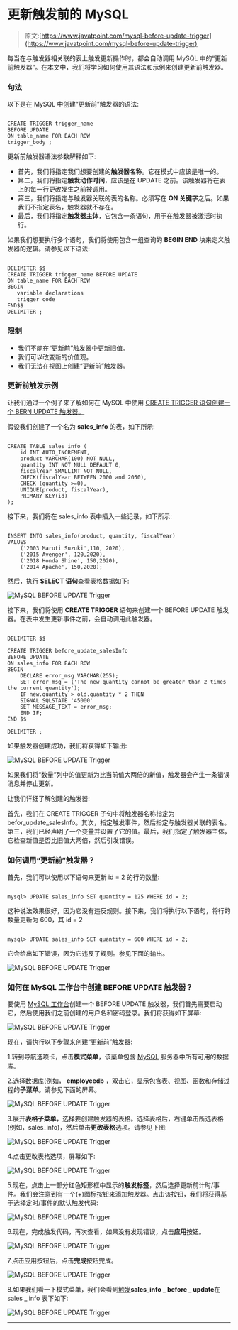 # 更新触发前的 MySQL

> 原文:[https://www.javatpoint.com/mysql-before-update-trigger](https://www.javatpoint.com/mysql-before-update-trigger)

每当在与触发器相关联的表上触发更新操作时，都会自动调用 MySQL 中的“更新前触发器”。在本文中，我们将学习如何使用其语法和示例来创建更新前触发器。

### 句法

以下是在 MySQL 中创建“更新前”触发器的语法:

```

CREATE TRIGGER trigger_name 
BEFORE UPDATE
ON table_name FOR EACH ROW
trigger_body ;

```

更新前触发器语法参数解释如下:

*   首先，我们将指定我们想要创建的**触发器名称**。它在模式中应该是唯一的。
*   第二，我们将指定**触发动作时间**，应该是在 UPDATE 之前。该触发器将在表上的每一行更改发生之前被调用。
*   第三，我们将指定与触发器关联的表的名称。必须写在 **ON 关键字**之后。如果我们不指定表名，触发器就不存在。
*   最后，我们将指定**触发器主体**，它包含一条语句，用于在触发器被激活时执行。

如果我们想要执行多个语句，我们将使用包含一组查询的 **BEGIN END** 块来定义触发器的逻辑。请参见以下语法:

```

DELIMITER $$ 
CREATE TRIGGER trigger_name BEFORE UPDATE
ON table_name FOR EACH ROW
BEGIN
   variable declarations
   trigger code
END$$
DELIMITER ;

```

### 限制

*   我们不能在“更新前”触发器中更新旧值。
*   我们可以改变新的价值观。
*   我们无法在视图上创建“更新前”触发器。

### 更新前触发示例

让我们通过一个例子来了解如何在 MySQL 中使用 [CREATE TRIGGER 语句创建一个 BERN UPDATE 触发器。](mysql-create-trigger)

假设我们创建了一个名为 **sales_info** 的表，如下所示:

```

CREATE TABLE sales_info (
    id INT AUTO_INCREMENT,
    product VARCHAR(100) NOT NULL,
    quantity INT NOT NULL DEFAULT 0,
    fiscalYear SMALLINT NOT NULL,
    CHECK(fiscalYear BETWEEN 2000 and 2050),
    CHECK (quantity >=0),
    UNIQUE(product, fiscalYear),
    PRIMARY KEY(id)
);

```

接下来，我们将在 sales_info 表中插入一些记录，如下所示:

```

INSERT INTO sales_info(product, quantity, fiscalYear)
VALUES
    ('2003 Maruti Suzuki',110, 2020),
    ('2015 Avenger', 120,2020),
    ('2018 Honda Shine', 150,2020),
	('2014 Apache', 150,2020);

```

然后，执行 **SELECT 语句**查看表格数据如下:

![MySQL BEFORE UPDATE Trigger](../Images/a43572f4abaa57a7d3235d77d71421b0.png)

接下来，我们将使用 **CREATE TRIGGER** 语句来创建一个 BEFORE UPDATE 触发器。在表中发生更新事件之前，会自动调用此触发器。

```

DELIMITER $$

CREATE TRIGGER before_update_salesInfo
BEFORE UPDATE
ON sales_info FOR EACH ROW
BEGIN
    DECLARE error_msg VARCHAR(255);
    SET error_msg = ('The new quantity cannot be greater than 2 times the current quantity');
    IF new.quantity > old.quantity * 2 THEN
	SIGNAL SQLSTATE '45000' 
	SET MESSAGE_TEXT = error_msg;
    END IF;
END $$

DELIMITER ;

```

如果触发器创建成功，我们将获得如下输出:

![MySQL BEFORE UPDATE Trigger](../Images/19837006e9384a7620dcefb6c6a0afa6.png)

如果我们将“数量”列中的值更新为比当前值大两倍的新值，触发器会产生一条错误消息并停止更新。

让我们详细了解创建的触发器:

首先，我们在 CREATE TRIGGER 子句中将触发器名称指定为 befor_update_salesInfo。其次，指定触发事件，然后指定与触发器关联的表名。第三，我们已经声明了一个变量并设置了它的值。最后，我们指定了触发器主体，它检查新值是否比旧值大两倍，然后引发错误。

### 如何调用“更新前”触发器？

首先，我们可以使用以下语句来更新 id = 2 的行的数量:

```

mysql> UPDATE sales_info SET quantity = 125 WHERE id = 2; 

```

这种说法效果很好，因为它没有违反规则。接下来，我们将执行以下语句，将行的数量更新为 600，其 id = 2

```

mysql> UPDATE sales_info SET quantity = 600 WHERE id = 2; 

```

它会给出如下错误，因为它违反了规则。参见下面的输出。

![MySQL BEFORE UPDATE Trigger](../Images/3cb3635dc563f07577383ea78abd129f.png)

### 如何在 MySQL 工作台中创建 BEFORE UPDATE 触发器？

要使用 [MySQL 工作台](https://www.javatpoint.com/mysql-workbench)创建一个 BEFORE UPDATE 触发器，我们首先需要启动它，然后使用我们之前创建的用户名和密码登录。我们将获得如下屏幕:

![MySQL BEFORE UPDATE Trigger](../Images/8068262cfb31dbbd7eea4d0f29870619.png)

现在，请执行以下步骤来创建“更新前”触发器:

1.转到导航选项卡，点击**模式菜单**，该菜单包含 [MySQL](https://www.javatpoint.com/mysql-tutorial) 服务器中所有可用的数据库。

2.选择数据库(例如， **employeedb** ，双击它，显示包含表、视图、函数和存储过程的**子菜单**。请参见下面的屏幕。

![MySQL BEFORE UPDATE Trigger](../Images/f853eb92cd42b4a36ac40edf5738e452.png)

3.展开**表格子菜单**，选择要创建触发器的表格。选择表格后，右键单击所选表格(例如，sales_info)，然后单击**更改表格**选项。请参见下图:

![MySQL BEFORE UPDATE Trigger](../Images/eeac35d744d784f04e9d4cacd0bed9f1.png)

4.点击更改表格选项，屏幕如下:

![MySQL BEFORE UPDATE Trigger](../Images/c01f989383e7f8867cda8cb48e73640e.png)

5.现在，点击上一部分红色矩形框中显示的**触发标签**，然后选择更新前计时/事件。我们会注意到有一个(+)图标按钮来添加触发器。点击该按钮，我们将获得基于选择定时/事件的默认触发代码:

![MySQL BEFORE UPDATE Trigger](../Images/a6d2e00377f80309a003aefc611e0ad5.png)

6.现在，完成触发代码，再次查看，如果没有发现错误，点击**应用**按钮。

![MySQL BEFORE UPDATE Trigger](../Images/18b09868fd1ae55646dee4c4386ef31d.png)

7.点击应用按钮后，点击**完成**按钮完成。

![MySQL BEFORE UPDATE Trigger](../Images/1d3597c624903c6c9a54e5a0a686bd70.png)

8.如果我们看一下模式菜单，我们会看到[触发](https://www.javatpoint.com/mysql-trigger)**sales_info _ before _ update**在 sales _ info 表下如下:

![MySQL BEFORE UPDATE Trigger](../Images/0211f2bf7ecb06748efbe7bce2244984.png)

* * *